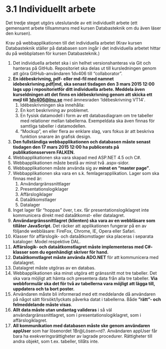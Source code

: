 3.1 Individuellt arbete
=======================
Det tredje steget utgörs uteslutande av ett individuellt arbete (ett gemensamt arbete tillsammans med kursen Databasteknik om du även läser den kursen).

Krav på webbapplikationen till det individuella arbetet
(Krav kursen Databasteknik ställer på databasen som ingår i det individuella arbetet hittar du på webbplatsen för kursen Databasteknik.)

1. Det individuella arbetet ska i sin helhet versionshanteras via Git och hanteras på GitHub. Repositoriet ska delas ut till kursledningen genom att göra GitHub-användaren 1dv406 till “collaborator”.
2. **En idébeskrivning, pdf- eller md-fil med namnet idebeskrivning.pdf|md, ska senast tisdagen den 3 mars 2015 12:00 lags upp i repositorietför ditt individuella arbete. Meddela även kurseldningen att det finns en idébeskrivning genom att skicka ett mejl till 1dv406@lnu.se** med ämnesraden ‘Idébeskrivning VT14′.
	1. Idébeskrivningen ska innehålla:
	2. En kort beskrivning av problemet.
	3. En fysisk datamodell i form av ett databasdiagram om tre tabeller med relationer mellan tabellerna. Exempeldata ska även finnas för samtliga tabeller i datamodellen.
	4. “Mockup”, en eller flera av enklare slag, vars fokus är att beskriva funktion snarare än grafisk design.
3. **Den fullständiga webbapplikationen och databasen måste senast tisdagen den 17 mars 2015 12:00 ha publicerats på publikationsservern FALKEN.**
4. Webbapplikationen ska vara skapad med ASP.NET 4.5 och C#.
5. Webbapplikationen måste bestå av minst två .aspx-sidor.
6. Webbapplikationen måste använda sig av **minst en “master page”**.
7. Webbapplikationen ska vara en s.k. femlagerapplikation. Lager som ska finnas med är:
 	1. Användargränssnittlager
 	2. Presentationslogiklager
 	3. Affärslogiklager
 	4. Dataåtkomstlager
 	5. Datalager
8. Inget lager får “hoppas” över, t.ex. får presentationslogiklagret inte kommunicera direkt med dataåtkomst- eller datalagret.
9. **Användargränssnittlagret (klienten) ska vara av en webbläsare som tillåter JavaScript.** Det räcker att applikationen fungerar på en av följande webbläsare: FireFox, Chrome, IE, Opera eller Safari.
10. Klasser för affärslogik- och dataåtkomstlager ska placeras i separata kataloger: Model respektive DAL.
11. **Affärslogik- och dataåtkomstlagret måste implementeras med C#-klasser som du egenhändigt skriver för hand.**
12. **Dataåtkomstlagret måste använda ADO.NET** för att kommunicera med datalagret.
13. Datalagret måste utgöras av en databas.
14. Webbapplikationen ska minst utgöra ett gränssnitt mot tre tabeller. Det ska vara möjligt att hämta och presentera data från alla tre tabeller. **Via webbformulär ska det för två av tabellerna vara möjligt att lägga till, uppdatera och ta bort poster.**
15. Användaren måste bli informerad med ett meddelande då användaren på något sätt försökt/lyckats påverka datat i tabellerna. Både **”rätt”- och felmeddelande måste visas**.
16. **Allt data måste utan undantag valideras** i så väl användargränssnittlagret, som i presentationslogiklagret, som i affärslogiklagret.
17. **All kommunikation med databasen måste ske genom användaren appUser** som har lösenordet 1Br@Lösen=rd?. Användaren appUser får bara ha exekveringsrättigheter av lagrade procedurer. Rättigheter till andra objekt, som t.ex. tabeller, tillåts inte.
